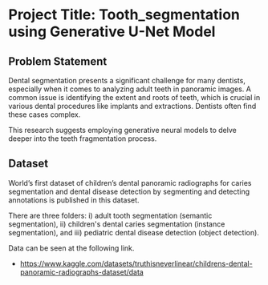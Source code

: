 # Project Title: Tooth_segmentation using Generative U-Net Model
## Problem Statement
Dental segmentation presents a significant challenge for many dentists, especially when it comes to analyzing adult teeth in panoramic images. A common issue is identifying the extent and roots of teeth, which is crucial in various dental procedures like implants and extractions. Dentists often find these cases complex.

This research suggests employing generative neural models to delve deeper into the teeth fragmentation process.
## Dataset
World’s first dataset of children’s dental panoramic radiographs for caries segmentation and dental disease detection by segmenting and detecting annotations is published in this dataset.

There are three folders: i) adult tooth segmentation (semantic segmentation), ii) children's dental caries segmentation (instance segmentation), and iii) pediatric dental disease detection (object detection).

Data can be seen at the following link.
* https://www.kaggle.com/datasets/truthisneverlinear/childrens-dental-panoramic-radiographs-dataset/data
